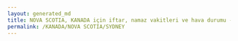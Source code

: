 ```yaml
---
layout: generated_md
title: NOVA SCOTIA, KANADA için iftar, namaz vakitleri ve hava durumu - ilçe/eyalet seç
permalink: /KANADA/NOVA SCOTIA/SYDNEY
---
```


<script type="text/javascript">
  var country = KANADA;
  var city = NOVA SCOTIA;
  var state = SYDNEY;
  var lat = 72;
  var lon = 21;
</script>

